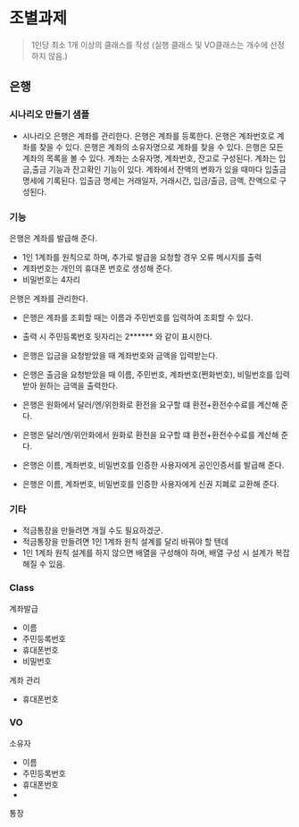 # 조별과제

> 1인당 최소 1개 이상의 클래스를 작성 (실행 클래스 및 VO클래스는 개수에 산정하지 않음.)

## 은행

### 시나리오 만들기 샘플

- 시나리오
  은행은 계좌를 관리한다.
  은행은 계좌를 등록한다.
  은행은 계좌번호로 계좌를 찾을 수 있다.
  은행은 계좌의 소유자명으로 계좌를 찾을 수 있다.
  은행은 모든 계좌의 목록을 볼 수 있다.
  계좌는 소유자명, 계좌번호, 잔고로 구성된다.
  계좌는 입금,출금 기능과 잔고확인 기능이 있다.
  계좌에서 잔액의 변화가 있을 때마다 입출금 명세에 기록된다.
  입출금 명세는 거래일자, 거래시간, 입금/출금, 금액, 잔액으로 구성된다.

### 기능

은행은 계좌를 발급해 준다.

- 1인 1계좌를 원칙으로 하며, 추가로 발급을 요청할 경우 오류 메시지를 출력
- 계좌번호는 개인의 휴대폰 번호로 생성해 준다.
- 비밀번호는 4자리

은행은 계좌를 관리한다.

- 은행은 계좌를 조회할 때는 이름과 주민번호를 입력하여 조회할 수 있다.
- 출력 시 주민등록번호 뒷자리는 2**\*\*** 와 같이 표시한다.
- 은행은 입금을 요청받았을 때 계좌번호와 금액을 입력받는다.
- 은행은 출금을 요청받았을 때 이름, 주민번호, 계좌번호(쩐화번호), 비밀번호를 입력받아 원하는 금액을 출력한다.

- 은행은 원화에서 달러/엔/위한화로 환전을 요구할 떄 환전+환전수수료를 계산해 준다.
- 은행은 달러/엔/위안화에서 원화로 환전을 요구할 떄 환전+환전수수료를 계산해 준다.
- 은행은 이름, 계좌번호, 비밀번호를 인증한 사용자에게 공인인증서를 발급해 준다.
- 은행은 이름, 계좌번호, 비밀번호를 인증한 사용자에게 신권 지폐로 교환해 준다.

### 기타

- 적금통장을 만들려면 개월 수도 필요하겠군.
- 적금통장을 만들려면 1인 1계좌 원칙 설계를 달리 바꿔야 할 텐데
- 1인 1계좌 원칙 설계를 하지 않으면 배열을 구성해야 하며, 배열 구성 시 설계가 복잡해질 수 있음.

### Class

계좌발급

- 이름
- 주민등록번호
- 휴대폰번호
- 비밀번호

계좌 관리

- 휴대폰번호




### VO

소유자

- 이름
- 주민등록번호
- 휴대폰번호
-

통장
